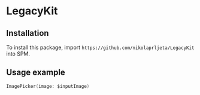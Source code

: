 # LegacyKit

## Installation

To install this package, import `https://github.com/nikolaprljeta/LegacyKit` into SPM.

## Usage example

```swift
ImagePicker(image: $inputImage)
```
